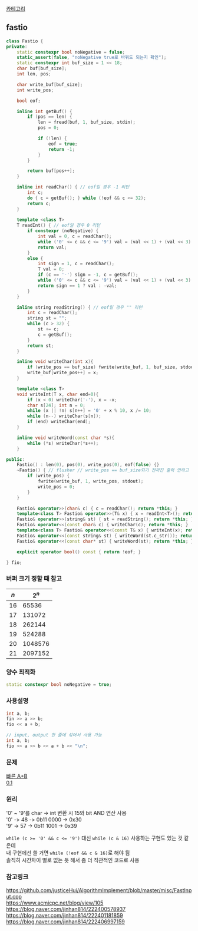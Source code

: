 [카테고리](/README.md)
## fastio
```cpp
class Fastio {
private:
    static constexpr bool noNegative = false;
    static_assert(false, "noNegative true로 바꿔도 되는지 확인");
    static constexpr int buf_size = 1 << 18;
    char buf[buf_size];
    int len, pos;

    char write_buf[buf_size];
    int write_pos;

    bool eof;

    inline int getBuf() {
        if (pos == len) {
            len = fread(buf, 1, buf_size, stdin);
            pos = 0;

            if (!len) {
                eof = true;
                return -1;
            }
        }

        return buf[pos++];
    }

    inline int readChar() { // eof일 경우 -1 리턴
        int c;
        do { c = getBuf(); } while (!eof && c <= 32);
        return c;
    }
    
    template <class T>
    T readInt() { // eof일 경우 0 리턴
        if constexpr (noNegative) {
            int val = 0, c = readChar();
            while ('0' <= c && c <= '9') val = (val << 1) + (val << 3) + (c & 15), c = getBuf();
            return val;
        }
        else {
            int sign = 1, c = readChar();
            T val = 0;
            if (c == '-') sign = -1, c = getBuf();
            while ('0' <= c && c <= '9') val = (val << 1) + (val << 3) + (c & 15), c = getBuf();
            return sign == 1 ? val : -val;
        }
    }

    inline string readString() { // eof일 경우 "" 리턴
        int c = readChar();
        string st = "";
        while (c > 32) {
            st += c;
            c = getBuf();
        }
        return st;
    }

    inline void writeChar(int x){
        if (write_pos == buf_size) fwrite(write_buf, 1, buf_size, stdout), write_pos = 0;
        write_buf[write_pos++] = x;
    }

    template <class T>
    void writeInt(T x, char end=0){
        if (x < 0) writeChar('-'), x = -x;
        char s[24]; int n = 0;
        while (x || !n) s[n++] = '0' + x % 10, x /= 10;
        while (n--) writeChar(s[n]);
        if (end) writeChar(end);
    }

    inline void writeWord(const char *s){
        while (*s) writeChar(*s++);
    }

public:
    Fastio() : len(0), pos(0), write_pos(0), eof(false) {}
    ~Fastio() { // flusher // write_pos == buf_size되기 전까진 출력 안하고 모아둠. 프로그램 종료전까지 출력 안된건 자동으로 종료 전에 소멸자 호출하며 출력
        if (write_pos) {
            fwrite(write_buf, 1, write_pos, stdout);
            write_pos = 0;
        }
    }

    Fastio& operator>>(char& c) { c = readChar(); return *this; }
    template<class T> Fastio& operator>>(T& x) { x = readInt<T>(); return *this; }
    Fastio& operator>>(string& st) { st = readString(); return *this; }
    Fastio& operator<<(const char& c) { writeChar(c); return *this; }
    template<class T> Fastio& operator<<(const T& x) { writeInt(x); return *this; }
    Fastio& operator<<(const string& st) { writeWord(st.c_str()); return *this; }
    Fastio& operator<<(const char* st) { writeWord(st); return *this; }

    explicit operator bool() const { return !eof; }

} fio;
```
### 버퍼 크기 정할 때 참고
| $n$ | $2^n$   |
| --- | ------- |
| 16  | 65536   |
| 17  | 131072  |
| 18  | 262144  |
| 19  | 524288  |
| 20  | 1048576 |
| 21  | 2097152 |

### 양수 최적화
```cpp
static constexpr bool noNegative = true;
```

### 사용설명
<!-- TODO double, float 등등 입력 -->
```cpp
int a, b;
fin >> a >> b;
fio << a + b;

// input, output 한 줄에 섞어서 사용 가능   
int a, b;
fio >> a >> b << a + b << "\n";
```

### 문제
[빠른 A+B](https://www.acmicpc.net/problem/15552)   
[0.1](https://www.acmicpc.net/problem/11921)

### 원리
'0' ~ '9'를 char -> int 변환 시 15와 bit AND 연산 사용   
'0' -> 48 -> 0b11 0000 -> 0x30   
'9' -> 57 -> 0b11 1001 -> 0x39   

`while (c >= '0' && c <= '9')` 대신 `while (c & 16)` 사용하는 구현도 있는 것 같은데   
내 구현에선 쓸 거면 `while (!eof && c & 16)`로 해야 됨   
솔직히 시간차이 별로 없는 듯 해서 좀 더 직관적인 코드로 사용

### 참고링크
https://github.com/justiceHui/AlgorithmImplement/blob/master/misc/FastInput.cpp   
https://www.acmicpc.net/blog/view/105   
https://blog.naver.com/jinhan814/222400578937   
https://blog.naver.com/jinhan814/222401181859   
https://blog.naver.com/jinhan814/222406997159   